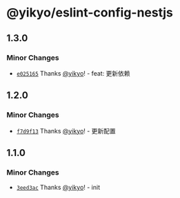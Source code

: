 # @yikyo/eslint-config-nestjs

## 1.3.0

### Minor Changes

- [`e025165`](https://github.com/yikyo/packages/commit/e02516500ece816bc65a4c51df08a57063435e47) Thanks [@yikyo](https://github.com/yikyo)! - feat: 更新依赖

## 1.2.0

### Minor Changes

- [`f7d9f13`](https://github.com/yikyo/packages/commit/f7d9f130e6407e4055949524d4a926480fdeb556) Thanks [@yikyo](https://github.com/yikyo)! - 更新配置

## 1.1.0

### Minor Changes

- [`3eed3ac`](https://github.com/yikyo/packages/commit/3eed3acc9dd96fb1f605b31dbfb986691f1d41ca) Thanks [@yikyo](https://github.com/yikyo)! - init
